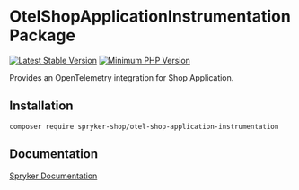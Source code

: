 # OtelShopApplicationInstrumentation Package
[![Latest Stable Version](https://poser.pugx.org/spryker-shop/otel-shop-application-instrumentation/v/stable.svg)](https://packagist.org/packages/spryker-shop/otel-shop-application-instrumentation)
[![Minimum PHP Version](https://img.shields.io/badge/php-%3E%3D%208.1-8892BF.svg)](https://php.net/)

Provides an OpenTelemetry integration for Shop Application.

## Installation

```
composer require spryker-shop/otel-shop-application-instrumentation
```

## Documentation

[Spryker Documentation](https://docs.spryker.com)
